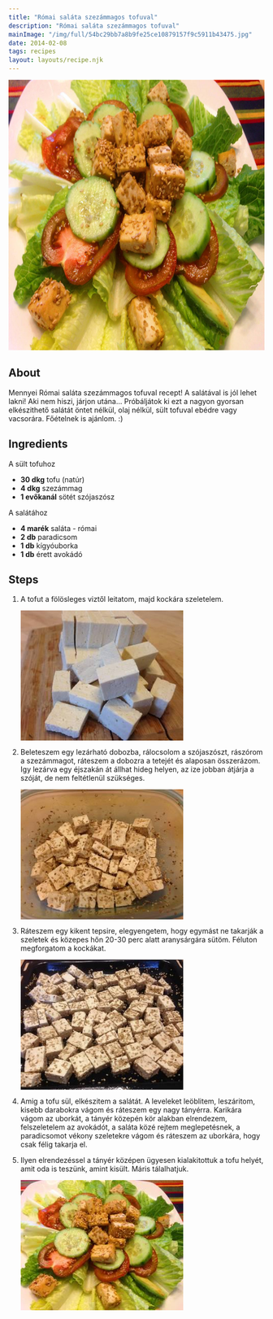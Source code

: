 ```yaml
---
title: "Római saláta szezámmagos tofuval"
description: "Római saláta szezámmagos tofuval"
mainImage: "/img/full/54bc29bb7a8b9fe25ce10879157f9c5911b43475.jpg"
date: 2014-02-08
tags: recipes
layout: layouts/recipe.njk
---
```

                        
<p align="center"><a href="https://cookpad.com/hu/receptek/1924000-romai-salata-szezammagos-tofuval" rel="Recipe source page"><img width="751" height="532" src="/img/full/54bc29bb7a8b9fe25ce10879157f9c5911b43475.jpg"/></a></p>

## About
Mennyei Római saláta szezámmagos tofuval recept! A salátával is jól lehet lakni! Aki nem hiszi, járjon utána... Próbáljátok ki ezt a nagyon gyorsan elkészithető salátát öntet nélkül, olaj nélkül, sült tofuval ebédre vagy vacsorára. Főételnek is ajánlom. :)

>  

## Ingredients

A sült tofuhoz
* **30 dkg** tofu (natúr)
* **4 dkg** szezámmag
* **1 evőkanál** sötét szójaszósz

A salátához
* **4 marék** saláta - római
* **2 db** paradicsom
* **1 db** kígyóuborka
* **1 db** érett avokádó

## Steps

1. A tofut a fölösleges viztől leitatom, majd kockára szeletelem.
 
    <p><img width="320" height="256" align="left" src="/img/full/cc2cb9b58e0ae8d21ab77b9ff01c3e4f3caa52c6.jpg"/></p><div style="clear: both"/>

2. Beleteszem egy lezárható dobozba, rálocsolom a szójaszószt, rászórom a szezámmagot, ráteszem a dobozra a tetejét és alaposan összerázom. Igy lezárva egy éjszakán át állhat hideg helyen, az ize jobban átjárja a szóját, de nem feltétlenül szükséges.
 
    <p><img width="320" height="256" align="left" src="/img/full/f08c163f39337542d2b3c64aa94872728c3ea901.jpg"/></p><div style="clear: both"/>

3. Ráteszem egy kikent tepsire, elegyengetem, hogy egymást ne takarják a szeletek és közepes hőn 20-30 perc alatt aranysárgára sütöm. Féluton megforgatom a kockákat.
 
    <p><img width="320" height="256" align="left" src="/img/full/4f96250f0d0f63edec5270b82f6c2abd3644a135.jpg"/></p><div style="clear: both"/>

4. Amig a tofu sül, elkészitem a salátát. A leveleket leöblitem, leszáritom, kisebb darabokra vágom és ráteszem egy nagy tányérra. Karikára vágom az uborkát, a tányér közepén kör alakban elrendezem, felszeletelem az avokádót, a saláta közé rejtem meglepetésnek, a paradicsomot vékony szeletekre vágom és ráteszem az uborkára, hogy csak félig takarja el.
 
    <div style="clear: both"/>

5. Ilyen elrendezéssel a tányér középen ügyesen kialakitottuk a tofu helyét, amit oda is teszünk, amint kisült. Máris tálalhatjuk.
 
    <p><img width="320" height="256" align="left" src="/img/full/877dfe10d48f6faeade4645ea154559269c3bf70.jpg"/></p><div style="clear: both"/>

